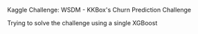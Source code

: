 Kaggle Challenge: WSDM - KKBox's Churn Prediction Challenge

Trying to solve the challenge using a single XGBoost